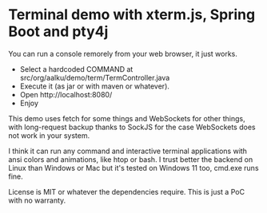 # Terminal demo with xterm.js, Spring Boot and pty4j

You can run a console remorely from your web browser, it just works.

- Select a hardcoded COMMAND at src/org/aalku/demo/term/TermController.java
- Execute it (as jar or with maven or whatever).
- Open http://localhost:8080/
- Enjoy

This demo uses fetch for some things and WebSockets for other things, with long-request backup thanks to SockJS for the case WebSockets does not work in your system.

I think it can run any command and interactive terminal applications with ansi colors and animations, like htop or bash. I trust better the backend on Linux than Windows or Mac but it's tested on Windows 11 too, cmd.exe runs fine.

License is MIT or whatever the dependencies require. This is just a PoC with no warranty.